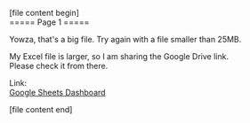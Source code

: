 [file name]: Dashboard.pdf  
[file content begin]  
===== Page 1 =====  

Yowza, that's a big file. Try again with a file smaller than 25MB.  

My Excel file is larger, so I am sharing the Google Drive link.  
Please check it from there.  

Link:  
[Google Sheets Dashboard](https://docs.google.com/spreadsheets/d/1L5VgAoBr3dRnxAe2r3nnfJTJ1JtemUUQ/edit?usp=sharing&ouid=102163960710802761346&rtpof=true&sd=true)  

[file content end]  